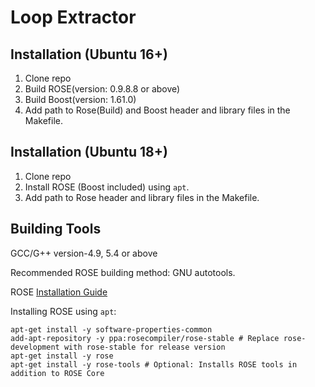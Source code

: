 Loop Extractor
==============

Installation (Ubuntu 16+)
-------------------------
1. Clone repo
2. Build ROSE(version: 0.9.8.8 or above)
3. Build Boost(version: 1.61.0)
4. Add path to Rose(Build) and Boost header and library files in the Makefile.

Installation (Ubuntu 18+)
-------------------------
1. Clone repo
2. Install ROSE (Boost included) using `apt`.
3. Add path to Rose header and library files in the Makefile.

Building Tools
--------------
GCC/G++ version-4.9, 5.4 or above

Recommended ROSE building method: GNU autotools.

ROSE [Installation Guide](https://github.com/rose-compiler/rose/)

Installing ROSE using `apt`:
```
apt-get install -y software-properties-common
add-apt-repository -y ppa:rosecompiler/rose-stable # Replace rose-development with rose-stable for release version
apt-get install -y rose
apt-get install -y rose-tools # Optional: Installs ROSE tools in addition to ROSE Core
```
